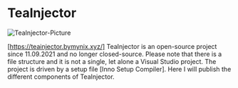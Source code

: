 # TeaInjector
![TeaInjector-Picture](https://teainjector.bymynix.xyz/assets/images/TeaInjector-Picture.png)

[https://teainjector.bymynix.xyz/] 
TeaInjector is an open-source project since 11.09.2021 and no longer closed-source. Please note that there is a file structure and it is not a single, let alone a Visual Studio project. The project is driven by a setup file [Inno Setup Compiler]. Here I will publish the different components of TeaInjector.
